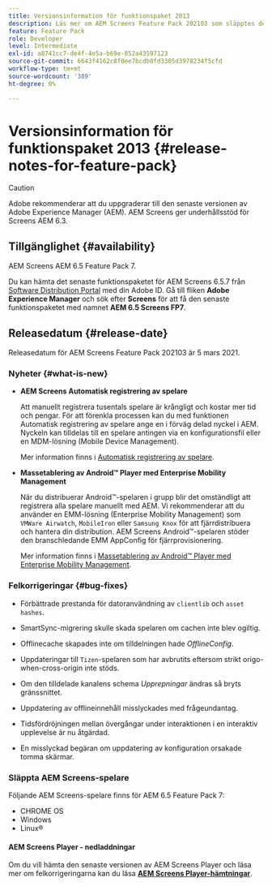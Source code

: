 ```yaml
---
title: Versionsinformation för funktionspaket 2013
description: Läs mer om AEM Screens Feature Pack 202103 som släpptes den 5 mars 2021.
feature: Feature Pack
role: Developer
level: Intermediate
exl-id: a8741cc7-de4f-4e5a-b69e-852a43597123
source-git-commit: 6643f4162c8f0ee7bcdb0fd3305d3978234f5cfd
workflow-type: tm+mt
source-wordcount: '389'
ht-degree: 0%

---
```


# Versionsinformation för funktionspaket 2013 {#release-notes-for-feature-pack}

>[!CAUTION]
>Adobe rekommenderar att du uppgraderar till den senaste versionen av Adobe Experience Manager (AEM). AEM Screens ger underhållsstöd för Screens AEM 6.3.

## Tillgänglighet {#availability}

AEM Screens AEM 6.5 Feature Pack 7.

Du kan hämta det senaste funktionspaketet för AEM Screens 6.5.7 från [Software Distribution Portal](https://experience.adobe.com/#/downloads/content/software-distribution/en/aem.html) med din Adobe ID. Gå till fliken **Adobe Experience Manager** och sök efter **Screens** för att få den senaste funktionspaketet med namnet **AEM 6.5 Screens FP7**.

## Releasedatum {#release-date}

Releasedatum för AEM Screens Feature Pack 202103 är 5 mars 2021.

### Nyheter {#what-is-new}

* **AEM Screens Automatisk registrering av spelare**

  Att manuellt registrera tusentals spelare är krångligt och kostar mer tid och pengar. För att förenkla processen kan du med funktionen Automatisk registrering av spelare ange en i förväg delad nyckel i AEM. Nyckeln kan tilldelas till en spelare antingen via en konfigurationsfil eller en MDM-lösning (Mobile Device Management).

  Mer information finns i [Automatisk registrering av spelare](/help/user-guide/auto-registration-players.md).


* **Massetablering av Android™ Player med Enterprise Mobility Management**

  När du distribuerar Android™-spelaren i grupp blir det omständligt att registrera alla spelare manuellt med AEM. Vi rekommenderar att du använder en EMM-lösning (Enterprise Mobility Management) som `VMWare Airwatch`, `MobileIron` eller `Samsung Knox` för att fjärrdistribuera och hantera din distribution. AEM Screens Android™-spelaren stöder den branschledande EMM AppConfig för fjärrprovisionering.

  Mer information finns i [Massetablering av Android™ Player med Enterprise Mobility Management](/help/user-guide/implementing-android-player.md#implementation).


### Felkorrigeringar {#bug-fixes}

* Förbättrade prestanda för datoranvändning av `clientlib` och `asset hashes`.

* SmartSync-migrering skulle skada spelaren om cachen inte blev ogiltig.

* Offlinecache skapades inte om tilldelningen hade *OfflineConfig*.

* Uppdateringar till `Tizen`-spelaren som har avbrutits eftersom strikt origo-when-cross-origin inte stöds.

* Om den tilldelade kanalens schema *Upprepningar* ändras så bryts gränssnittet.

* Uppdatering av offlineinnehåll misslyckades med frågeundantag.

* Tidsfördröjningen mellan övergångar under interaktionen i en interaktiv upplevelse är nu åtgärdad.

* En misslyckad begäran om uppdatering av konfiguration orsakade tomma skärmar.

### Släppta AEM Screens-spelare

Följande AEM Screens-spelare finns för AEM 6.5 Feature Pack 7:

* CHROME OS
* Windows
* Linux®

#### AEM Screens Player - nedladdningar

Om du vill hämta den senaste versionen av AEM Screens Player och läsa mer om felkorrigeringarna kan du läsa **[AEM Screens Player-hämtningar](https://download.macromedia.com/screens/index.html)**.
